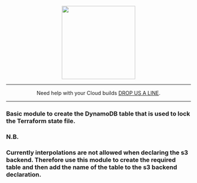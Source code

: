 <p align="center">
  <a href="https://www.cloud42.io/" target="_blank" rel="Homepage">
  <img width="200" height="200" src="https://www.cloud42.io/wp-content/uploads/2020/01/transparent_small.png">
  </a>
</p>

---
<p align="center">Need help with your Cloud builds <a href="https://www.cloud42.io/contact/" target="_blank" rel="ContactUS"> DROP US A LINE</a>.</p>

---
### Basic module to create the DynamoDB table that is used to lock the Terraform state file.

### N.B.
### Currently interpolations are not allowed when declaring the s3 backend. Therefore use this module to create the required table and then add the name of the table to the s3 backend declaration. 
